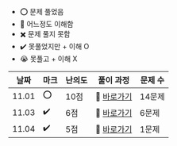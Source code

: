 - ⭕ 문제 풀었음
- 🔺 어느정도 이해함
- ✖️ 문제 풀지 못함
- ✔️ 못풀었지만 + 이해 O
- 😭 못풀고 + 이해 X

  
| 날짜  |  마크 | 난의도 | 풀이 과정                                                                                                | 문제 수 |
| ----- |  ---- | ------ | -------------------------------------------------------------------------------------------------------- | ------- |
| 11.01 | ⭕   | 10점   | 💨 [바로가기](https://velog.io/@jominuk1025/11.01)                                                        | 14문제  |
| 11.03 | ✔️   | 6점    | 💨 [바로가기](https://velog.io/@jominuk1025/11.03)                                                        | 6문제   |
| 11.04 | ✔️   | 5점    | 💨 [바로가기](https://velog.io/@jominuk1025/11.04)                                                        | 1문제   |
